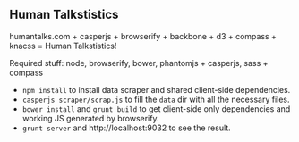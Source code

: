 ## Human Talkstistics

humantalks.com + casperjs + browserify + backbone + d3 + compass + knacss = Human Talkstistics!

Required stuff: node, browserify, bower, phantomjs + casperjs, sass + compass

* `npm install` to install data scraper and shared client-side dependencies.
* `casperjs scraper/scrap.js` to fill the `data` dir with all the necessary files.
* `bower install` and `grunt build` to get client-side only dependencies and working JS generated by browserify.
* `grunt server` and http://localhost:9032 to see the result.